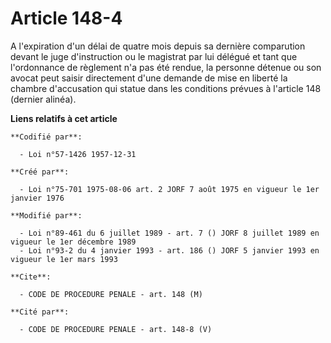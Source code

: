 # Article 148-4

A l'expiration d'un délai de quatre mois depuis sa dernière comparution devant le juge d'instruction ou le magistrat par lui
délégué et tant que l'ordonnance de règlement n'a pas été rendue, la personne détenue ou son avocat peut saisir directement
d'une demande de mise en liberté la chambre d'accusation qui statue dans les conditions prévues à l'article 148 (dernier
alinéa).

**Liens relatifs à cet article**

	**Codifié par**:

	  - Loi n°57-1426 1957-12-31

	**Créé par**:

	  - Loi n°75-701 1975-08-06 art. 2 JORF 7 août 1975 en vigueur le 1er janvier 1976

	**Modifié par**:

	  - Loi n°89-461 du 6 juillet 1989 - art. 7 () JORF 8 juillet 1989 en vigueur le 1er décembre 1989
	  - Loi n°93-2 du 4 janvier 1993 - art. 186 () JORF 5 janvier 1993 en vigueur le 1er mars 1993

	**Cite**:

	  - CODE DE PROCEDURE PENALE - art. 148 (M)

	**Cité par**:

	  - CODE DE PROCEDURE PENALE - art. 148-8 (V)
